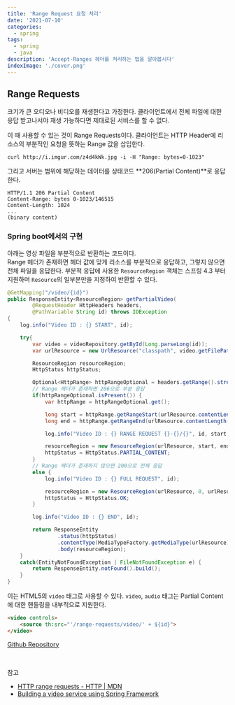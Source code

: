 ```yaml
---
title: 'Range Request 요청 처리'
date: '2021-07-10'
categories:
  - spring
tags:
  - spring
  - java
description: 'Accept-Ranges 헤더를 처리하는 법을 알아봅시다'
indexImage: './cover.png'
---
```


## Range Requests  

크기가 큰 오디오나 비디오를 재생한다고 가정한다. 
클라이언트에서 전체 파일에 대한 응답 받고나서야 재생 가능하다면 제대로된 서비스를 할 수 없다. 

이 때 사용할 수 있는 것이 Range Requests이다. 
클라이언트는 HTTP Header에 리소스의 부분적인 요청을 뜻하는 Range 값을 삽입한다.

```
curl http://i.imgur.com/z4d4kWk.jpg -i -H "Range: bytes=0-1023"
```

그리고 서버는 범위에 해당하는 데이터를 상태코드 **206(Partial Content)**로 응답한다. 

```
HTTP/1.1 206 Partial Content
Content-Range: bytes 0-1023/146515
Content-Length: 1024
...
(binary content)
```

### Spring boot에서의 구현  

아래는 영상 파일을 부분적으로 반환하는 코드이다.  
Range 헤더가 존재하면 헤더 값에 맞게 리소스를 부분적으로 응답하고, 그렇지 않으면 전체 파일을 응답한다. 
부분적 응답에 사용한 ```ResourceRegion``` 객체는 스프링 4.3 부터 지원하며 ```Resource```의 일부분만을 지정하여 반환할 수 있다. 

``` java
@GetMapping("/video/{id}")
public ResponseEntity<ResourceRegion> getPartialVideo(
        @RequestHeader HttpHeaders headers,
        @PathVariable String id) throws IOException
{
    log.info("Video ID : {} START", id);

    try{
        var video = videoRepository.getById(Long.parseLong(id));
        var urlResource = new UrlResource("classpath", video.getFilePath());

        ResourceRegion resourceRegion;
        HttpStatus httpStatus;

        Optional<HttpRange> httpRangeOptional = headers.getRange().stream().findFirst();
        // Range 헤더가 존재하면 206으로 부분 응답
        if(httpRangeOptional.isPresent()) {
            var httpRange = httpRangeOptional.get();

            long start = httpRange.getRangeStart(urlResource.contentLength());
            long end = httpRange.getRangeEnd(urlResource.contentLength());

            log.info("Video ID : {} RANGE REQUEST {}-{}/{}", id, start, end, urlResource.contentLength());

            resourceRegion = new ResourceRegion(urlResource, start, end - start + 1);
            httpStatus = HttpStatus.PARTIAL_CONTENT;
        }
        // Range 헤더가 존재하지 않으면 200으로 전체 응답
        else {
            log.info("Video ID : {} FULL REQUEST", id);

            resourceRegion = new ResourceRegion(urlResource, 0, urlResource.contentLength());
            httpStatus = HttpStatus.OK;
        }

        log.info("Video ID : {} END", id);

        return ResponseEntity
                .status(httpStatus)
                .contentType(MediaTypeFactory.getMediaType(urlResource).orElse(MediaType.APPLICATION_OCTET_STREAM))
                .body(resourceRegion);
    }
    catch(EntityNotFoundException | FileNotFoundException e) {
        return ResponseEntity.notFound().build();
    }
}
```

이는 HTML5의 ```video``` 태그로 사용할 수 있다. 
```video```, ```audio``` 태그는 Partial Content에 대한 핸들링을 내부적으로 지원한다. 

``` html
<video controls>
    <source th:src="'/range-requests/video/' + ${id}">
</video>
```

[Github Repository](https://github.com/stalker5217/spring-media-streaming)

<br/>

참고  
- [HTTP range requests - HTTP | MDN](https://developer.mozilla.org/ko/docs/Web/HTTP/Range_requests)  
- [Building a video service using Spring Framework](https://melgenek.github.io/spring-video-service)  